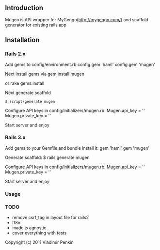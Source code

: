 ## Introduction
  Mugen is API wrapper for MyGengo(<http://mygengo.com/>) and scaffold generator for existing rails app
   
## Installation
### Rails 2.x
  Add gems to config/environment.rb
    config.gem 'haml'
    config.gem 'mugen'
    
  Next install gems via 
    gem install mugen
    
  or 
    rake gems:install
    
  Next generate scaffold
    
    $ script/generate mugen
    
  Configure API keys in config/initializers/mugen.rb:
    Mugen.api_key = ''
    Mugen.private_key = ''

  Start server and enjoy
  
### Rails 3.x

  Add gems to your Gemfile and bundle install it:
    gem 'haml'
    gem 'mugen'
  
  Generate scaffold:
    $ rails generate mugen
    
  Configure API keys in config/initializers/mugen.rb:
    Mugen.api_key = ''
    Mugen.private_key = ''
  
   Start server and enjoy

### Usage


### TODO
- remove csrf_tag in layout file for rails2
- I18n
- made js agnostic
- cover everything with tests   
               

Copyright (c) 2011 Vladimir Penkin
